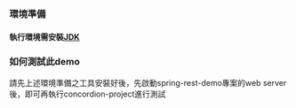 ### 環境準備

#### 執行環境需安裝[JDK](http://www.oracle.com/technetwork/java/javase/downloads/jdk8-downloads-2133151.html)

### 如何測試此demo
請先上述環境準備之工具安裝好後，先啟動spring-rest-demo專案的web server後，即可再執行concordion-project進行測試
